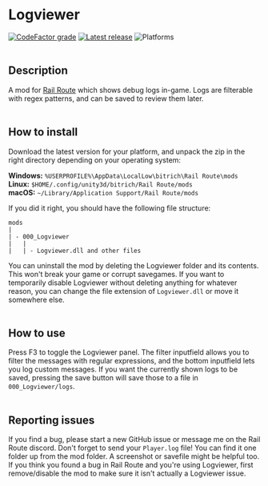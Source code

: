 # Logviewer
[![CodeFactor grade](https://img.shields.io/codefactor/grade/github/asdfcyber/logviewer)](https://www.codefactor.io/repository/github/asdfcyber/logviewer) [![Latest release](https://img.shields.io/github/v/release/asdfcyber/logviewer)](https://github.com/asdfcyber/logviewer/releases/latest) ![Platforms](https://img.shields.io/badge/platform-windows%20%7C%20macos%20%7C%20linux-blue) <br/><br/>


## Description
A mod for [Rail Route](https://railroute.bitrich.info/) which shows debug logs in-game. Logs are filterable with regex patterns, and can be saved to review them later.<br/><br/>


## How to install
Download the latest version for your platform, and unpack the zip in the right directory depending on your operating system:

**Windows:** `%USERPROFILE%\AppData\LocalLow\bitrich\Rail Route\mods`  
**Linux:** `$HOME/.config/unity3d/bitrich/Rail Route/mods`  
**macOS:** `~/Library/Application Support/Rail Route/mods`

If you did it right, you should have the following file structure:
```
mods
|
| - 000_Logviewer
|   |
|   | - Logviewer.dll and other files
```

You can uninstall the mod by deleting the Logviewer folder and its contents. This won't break your game or corrupt savegames. If you want to temporarily disable Logviewer without deleting anything for whatever reason, you can change the file extension of `Logviewer.dll` or move it somewhere else.<br/><br/>


## How to use
Press F3 to toggle the Logviewer panel. The filter inputfield allows you to filter the messages with regular expressions, and the bottom inputfield lets you log custom messages. If you want the currently shown logs to be saved, pressing the save button will save those to a file in `000_Logviewer/logs`.<br/><br/>


## Reporting issues
If you find a bug, please start a new GitHub issue or message me on the Rail Route discord. Don't forget to send your `Player.log` file! You can find it one folder up from the mod folder. A screenshot or savefile might be helpful too. If you think you found a bug in Rail Route and you're using Logviewer, first remove/disable the mod to make sure it isn't actually a Logviewer issue.
